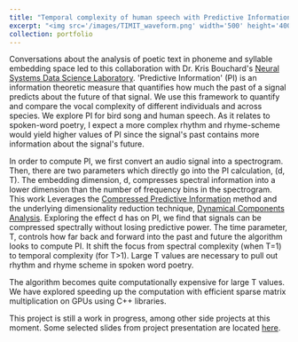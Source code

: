```yaml
---
title: "Temporal complexity of human speech with Predictive Information (Postdoc Project)"
excerpt: "<img src='/images/TIMIT_waveform.png' width='500' height='400'> <img src='/images/TIMIT_spectrogram.png' width='400' height='300'> <br/> The goal of this project is to understand the hierarchical temporal complexity of auditory signals. ['Predictive information'](https://arxiv.org/abs/cond-mat/9902341) (PI) quantifies how much information about the future of a signal is contained in its past. We apply the PI framework to human speech in the TIMIT dataset to explore how acoustical and phonetic features contribute to the complexity of vocal signals. We also compare results from human speech to other animal vocalizations, like bird song. Toward this goal, we also build machine learning models to perform automatic speech recognition (asr) and phoneme classification based on spectrogram features."
collection: portfolio
---
```


Conversations about the analysis of poetic text in phoneme and syllable embedding space led to this collaboration with Dr. Kris Bouchard's [Neural Systems Data Science Laboratory](https://bouchardlab.lbl.gov). 'Predictive Information' (PI) is an information theoretic measure that quantifies how much the past of a signal predicts about the future of that signal. We use this framework to quantify and compare the vocal complexity of different individuals and across species. We explore PI for bird song and human speech. As it relates to spoken-word poetry, I expect a more complex rhythm and rhyme-scheme would yield higher values of PI since the signal's past contains more information about the signal's future. 

In order to compute PI, we first convert an audio signal into a spectrogram. Then, there are two parameters which directly go into the PI calculation, (d, T). The embedding dimension, d, compresses spectral information into a lower dimension than the number of frequency bins in the spectrogram. This work Leverages the [Compressed Predictive Information](https://arxiv.org/pdf/2203.02051) method and the underlying dimensionality reduction technique, [Dynamical Components Analysis](https://arxiv.org/abs/1905.09944). Exploring the effect d has on PI, we find that signals can be compressed spectrally without losing predictive power. The time parameter, T, controls how far back and forward into the past and future the algorithm looks to compute PI. It shift the focus from spectral complexity (when T=1) to temporal complexity (for T>1). Large T values are necessary to pull out rhythm and rhyme scheme in spoken word poetry. 

The algorithm becomes quite computationally expensive for large T values. We have explored speeding up the computation with efficient sparse matrix multiplication on GPUs using C++ libraries.

This project is still a work in progress, among other side projects at this moment. Some selected slides from project presentation are located [here](https://chris-warner-ii.github.io/files/Warner_VoxComplex.pdf).
